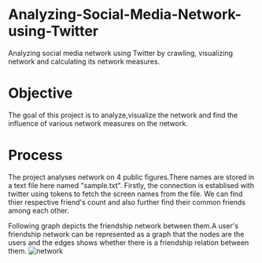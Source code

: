 # Analyzing-Social-Media-Network-using-Twitter
Analyzing social media network using Twitter by crawling, visualizing network and calculating its network measures.

# Objective
The goal of this project is to analyze,visualize the network and find the influence of various network measures on the network.

# Process

The project analyses network on 4 public figures.There names are stored in a text file here named "sample.txt".
Firstly, the connection is establised with twitter using tokens to fetch the screen names from the file.
We can find thier respective friend's count and also further find their common friends among each other.

Following graph depicts the friendship network between them.A user's friendship network can be represented as a graph that the nodes
are the users and the edges shows whether there is a friendship relation between them.
![network](https://user-images.githubusercontent.com/51323924/72944883-84e02880-3d37-11ea-92c7-5817275a395f.png)








